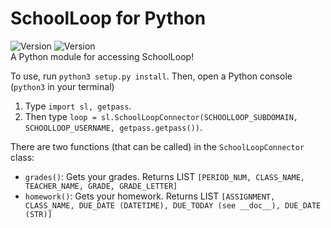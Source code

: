 # SchoolLoop for Python
![Version](https://img.shields.io/badge/version-1.0.1-green?style=for-the-badge)
![Version](https://img.shields.io/badge/language-python%203-green?style=for-the-badge)   
A Python module for accessing SchoolLoop!

To use, run `python3 setup.py install`. 
Then, open a Python console (`python3` in your terminal)
1. Type `import sl, getpass`.
2. Then type `loop = sl.SchoolLoopConnector(SCHOOLLOOP_SUBDOMAIN, SCHOOLLOOP_USERNAME, getpass.getpass())`. 

There are two functions (that can be called) in the `SchoolLoopConnector` class:
* `grades()`: Gets your grades. Returns LIST `[PERIOD_NUM, CLASS_NAME, TEACHER_NAME, GRADE, GRADE_LETTER]`
* `homework()`: Gets your homework. Returns LIST `[ASSIGNMENT, CLASS_NAME, DUE_DATE (DATETIME), DUE_TODAY (see __doc__), DUE_DATE (STR)]`
